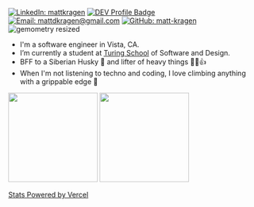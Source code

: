 [![LinkedIn: mattkragen][linkedin-badge]][LinkedIn]
[![DEV Profile Badge](https://img.shields.io/badge/DEV-Profile-green)](https://dev.to/matt-kragen/)
[![Email: mattdkragen@gmail.com][gmail-badge]][gmail]
[![GitHub: matt-kragen][github-follow-badge]][GitHub]
![gemometry resized](https://user-images.githubusercontent.com/56685055/127572202-0044705a-92eb-43c7-8f34-0231ba704c5e.jpeg)

- I'm a software engineer in Vista, CA.
- I’m currently a student at [Turing School](https://turing.io/) of Software and Design.
- BFF to a Siberian Husky 🐾  and lifter of heavy things  💪😎👍
- When I'm not listening to techno and coding, I love climbing anything with a grippable edge  🧗

<img height="180em" src="https://github-readme-stats.vercel.app/api?username=matt-kragen&show_icons=true&hide=stars&theme=chartreuse-dark" />
<img height="180em" src="https://github-readme-stats.vercel.app/api/top-langs/?username=matt-kragen&theme=chartreuse-dark&layout=compact" />

[Stats Powered by Vercel](https://vercel.com?utm_source=github_readme_stats_team&utm_campaign=oss)

<!---
InOmn1aParatus/InOmn1aParatus is a ✨ special ✨ repository because its `README.md` (this file) appears on your GitHub profile.
You can click the Preview link to take a look at your changes.
--->

<!-- LINKS -->
[GitHub]: https://github.com/matt-kragen
[gmail]: mailto:mattdkragen@gmail.com
[LinkedIn]: https://www.linkedin.com/in/mattkragen/

<!-- BADGES -->
[github-follow-badge]: https://img.shields.io/github/followers/matt-kragen?label=follow&style=social
[gmail-badge]: https://img.shields.io/badge/gmail-mattdkragen@gmail.com-green?style=flat&logo=gmail&logoColor=white&color=white&labelColor=EA4335
[linkedin-badge]: https://img.shields.io/badge/Matt--Kragen-%23OpenToWork-green?style=flat&logo=Linkedin&logoColor=white&color=success&labelColor=0A66C2
